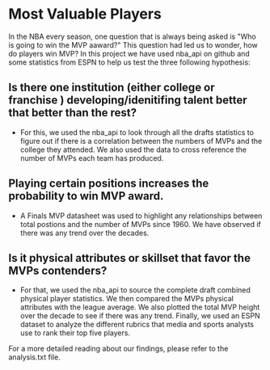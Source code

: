 # Most Valuable Players
In the NBA every season, one question that is always being asked is "Who is going to win the MVP aaward?"
This question had led us to wonder, how do players win MVP? 
In this project we have used nba_api on github and some statistics from ESPN to help us test the three following hypothesis:

## Is there one institution (either college or franchise ) developing/idenitifing talent better that better than the rest?

* For this, we used the nba_api to look through all the drafts statistics to figure out if there is a correlation between the numbers of MVPs and the college they attended.
We also used the data to cross reference the number of MVPs each team has produced.

## Playing certain positions increases the probability to win MVP award.

* A Finals MVP datasheet was used to highlight any relationships between total postions and the number of MVPs since 1960. We have observed if there was any trend over the decades.

## Is it physical attributes or skillset that favor the MVPs contenders?

* For that, we used the nba_api to source the complete draft combined physical player statistics. We then compared the MVPs physical attributes with the league average. 
We also plotted the total MVP height over the decade to see if there was any trend. 
Finally, we used an ESPN dataset to analyze the different rubrics that media and sports analysts use to rank their top five players. 


For a more detailed reading about our findings, please refer to the analysis.txt file.
